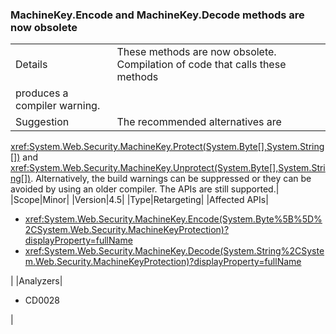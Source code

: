 ### MachineKey.Encode and MachineKey.Decode methods are now obsolete

|   |   |
|---|---|
|Details|These methods are now obsolete. Compilation of code that calls these methods
produces a compiler warning.|
|Suggestion|The recommended alternatives are
<xref:System.Web.Security.MachineKey.Protect(System.Byte[],System.String[])>
and
<xref:System.Web.Security.MachineKey.Unprotect(System.Byte[],System.String[])>.
Alternatively, the build warnings can be suppressed or they can be avoided by
using an older compiler. The APIs are still supported.|
|Scope|Minor|
|Version|4.5|
|Type|Retargeting|
|Affected APIs|<ul><li><xref:System.Web.Security.MachineKey.Encode(System.Byte%5B%5D%2CSystem.Web.Security.MachineKeyProtection)?displayProperty=fullName></li><li><xref:System.Web.Security.MachineKey.Decode(System.String%2CSystem.Web.Security.MachineKeyProtection)?displayProperty=fullName></li></ul>|
|Analyzers|<ul><li>CD0028</li></ul>|
